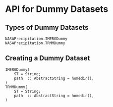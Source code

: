 # API for Dummy Datasets

## Types of Dummy Datasets

```@docs
NASAPrecipitation.IMERGDummy
NASAPrecipitation.TRMMDummy
```

## Creating a Dummy Dataset

```@docs
IMERGDummy(
    ST = String;
    path  :: AbstractString = homedir(),
)
TRMMDummy(
    ST = String;
    path  :: AbstractString = homedir(),
)
```